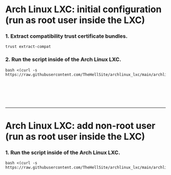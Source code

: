 # Arch Linux LXC: initial configuration (run as root user inside the LXC)

### 1. Extract compatibility trust certificate bundles.

  ```
  trust extract-compat
  ```

### 2. Run the script inside of the Arch Linux LXC.

  ```
  bash <(curl -s https://raw.githubusercontent.com/TheHellSite/archlinux_lxc/main/archlinux/archlinux_initial_config.sh)
  ```

<br />
<br />
<br />
<br />
<hr>

# Arch Linux LXC: add non-root user (run as root user inside the LXC)

### 1. Run the script inside of the Arch Linux LXC.

  ```
  bash <(curl -s https://raw.githubusercontent.com/TheHellSite/archlinux_lxc/main/archlinux/archlinux_add_user.sh)
  ```
